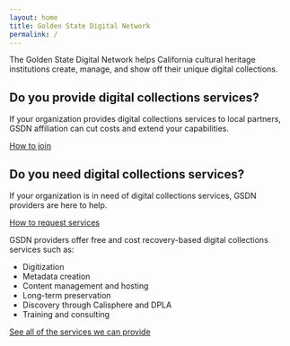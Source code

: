 ```yaml
---
layout: home
title: Golden State Digital Network
permalink: /
---
```


The Golden State Digital Network helps California cultural heritage institutions create, manage, and show off their unique digital collections.

<div class="two-column">
    <div>
        <h2>Do you provide digital collections services?</h2>
        <p> If your organization provides digital collections services to local partners, GSDN affiliation can cut costs and extend your capabilities.</p>
        <div class="link-box">
            <a href="affiliates">How to join</a>
        </div>
    </div>
    <div>
        <h2>Do you need digital collections services?</h2>
        <p>If your organization is in need of digital collections services, GSDN providers are here to help.</p>
        <div class="link-box">
            <a href="contributors">How to request services</a>
        </div>
    </div>
</div>



GSDN providers offer free and cost recovery-based digital collections services such as:


*   Digitization 
*   Metadata creation 
*   Content management and hosting
*   Long-term preservation
*   Discovery through Calisphere and DPLA
*   Training and consulting

[See all of the services we can provide](all)

